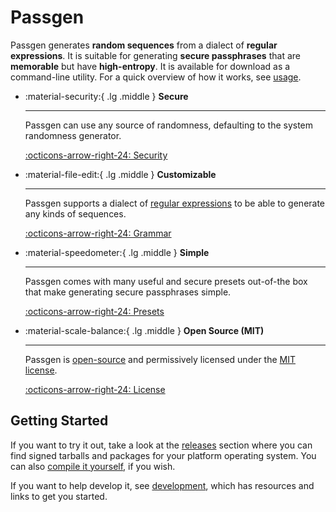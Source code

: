 # Passgen

Passgen generates **random sequences** from a dialect of **regular
expressions**. It is suitable for generating **secure passphrases** that are
**memorable** but have **high-entropy**. It is available for download as a
command-line utility. For a quick overview of how it works, see
[usage](usage.md).

<div class="grid cards" markdown>

-   :material-security:{ .lg .middle } **Secure**

    ---

    Passgen can use any source of randomness, defaulting to the system
    randomness generator.

    [:octicons-arrow-right-24: Security][security]

-   :material-file-edit:{ .lg .middle } **Customizable**

    ---

    Passgen supports a dialect of [regular expressions][regex] to be able to generate
    any kinds of sequences.

    [:octicons-arrow-right-24: Grammar][grammar]

-   :material-speedometer:{ .lg .middle } **Simple**

    ---

    Passgen comes with many useful and secure presets out-of-the box that make
    generating secure passphrases simple.

    [:octicons-arrow-right-24: Presets][presets]

-   :material-scale-balance:{ .lg .middle } **Open Source (MIT)**

    ---

    Passgen is [open-source][repo] and permissively licensed under the [MIT
    license][license].

    [:octicons-arrow-right-24: License][license]

[grammar]: grammar.md
[security]: development/security.md
[presets]: presets.md
[repo]: https://gitlab.com/xfbs/passgen
[license]: https://gitlab.com/xfbs/passgen/-/blob/master/LICENSE.md

</div>

## Getting Started

If you want to try it out, take a look at the [releases](releases/nightly.md) section
where you can find signed tarballs and packages for your platform operating
system. You can also [compile it yourself](development/building.md), if you wish.

If you want to help develop it, see [development](development.md), which has
resources and links to get you started.

[regex]: https://en.wikipedia.org/wiki/Regular_expression
